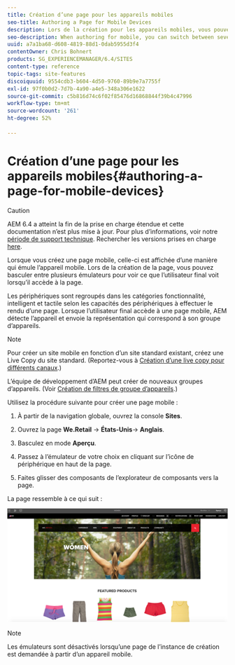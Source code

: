 ```yaml
---
title: Création d’une page pour les appareils mobiles
seo-title: Authoring a Page for Mobile Devices
description: Lors de la création pour les appareils mobiles, vous pouvez basculer entre plusieurs émulateurs pour voir ce que l’utilisateur final voit.
seo-description: When authoring for mobile, you can switch between several emulators to see what the end-user sees
uuid: a7a1ba68-d608-4819-88d1-0dab5955d3f4
contentOwner: Chris Bohnert
products: SG_EXPERIENCEMANAGER/6.4/SITES
content-type: reference
topic-tags: site-features
discoiquuid: 9554cdb3-b604-4d50-9760-89b9e7a7755f
exl-id: 97f0b0d2-7d7b-4a90-a4e5-348a306e1622
source-git-commit: c5b816d74c6f02f85476d16868844f39b4c47996
workflow-type: tm+mt
source-wordcount: '261'
ht-degree: 52%

---
```


# Création d’une page pour les appareils mobiles{#authoring-a-page-for-mobile-devices}

>[!CAUTION]
>
>AEM 6.4 a atteint la fin de la prise en charge étendue et cette documentation n’est plus mise à jour. Pour plus d’informations, voir notre [période de support technique](https://helpx.adobe.com/fr/support/programs/eol-matrix.html). Rechercher les versions prises en charge [here](https://experienceleague.adobe.com/docs/?lang=fr).

Lorsque vous créez une page mobile, celle-ci est affichée d’une manière qui émule l’appareil mobile. Lors de la création de la page, vous pouvez basculer entre plusieurs émulateurs pour voir ce que l’utilisateur final voit lorsqu’il accède à la page.

Les périphériques sont regroupés dans les catégories fonctionnalité, intelligent et tactile selon les capacités des périphériques à effectuer le rendu d’une page. Lorsque l’utilisateur final accède à une page mobile, AEM détecte l’appareil et envoie la représentation qui correspond à son groupe d’appareils.

>[!NOTE]
>
>Pour créer un site mobile en fonction d’un site standard existant, créez une Live Copy du site standard. (Reportez-vous à [Création d’une live copy pour différents canaux](/help/sites-administering/msm-livecopy.md).)
>
>L’équipe de développement d’AEM peut créer de nouveaux groupes d’appareils. (Voir [Création de filtres de groupe d’appareils](/help/sites-developing/groupfilters.md).)

Utilisez la procédure suivante pour créer une page mobile :

1. À partir de la navigation globale, ouvrez la console **Sites**.
1. Ouvrez la page **We.Retail** -> **États-Unis**-> **Anglais**.

1. Basculez en mode **Aperçu**.
1. Passez à l’émulateur de votre choix en cliquant sur l’icône de périphérique en haut de la page.
1. Faites glisser des composants de l’explorateur de composants vers la page.

La page ressemble à ce qui suit :

![mobileipademu](assets/mobileipademu.png)

>[!NOTE]
>
>Les émulateurs sont désactivés lorsqu’une page de l’instance de création est demandée à partir d’un appareil mobile.
